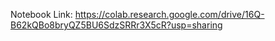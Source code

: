 Notebook Link: https://colab.research.google.com/drive/16Q-B62kQBo8bryQZ5BU6SdzSRRr3X5cR?usp=sharing
